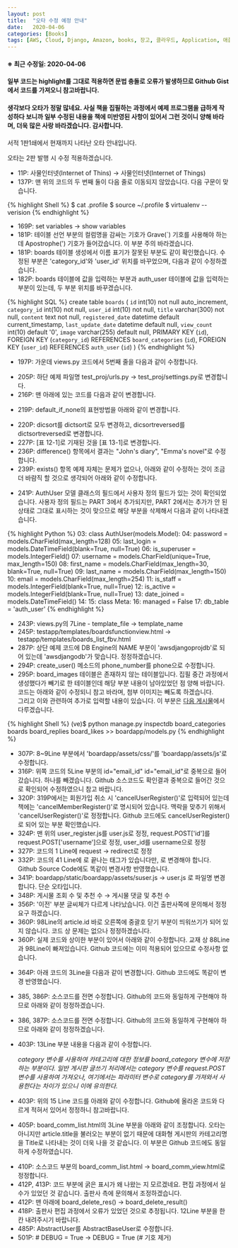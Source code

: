```yaml
---
layout: post
title:  "오타 수정 예정 안내"
date:   2020-04-06
categories: [Books]
tags: [AWS, Cloud, Django, Amazon, books, 장고, 클라우드, Application, 애플리케이션, Python, 파이썬]
---
```


#### ※ 최근 수정일: 2020-04-06
#### 일부 코드는 highlight를 그대로 적용하면 문법 충돌로 오류가 발생하므로 Github Gist에서 코드를 가져오니 참고바랍니다.
#### 생각보다 오타가 정말 많네요. 사실 책을 집필하는 과정에서 예제 프로그램을 급하게 작성하다 보니까 일부 수정된 내용을 책에 미반영된 사항이 있어서 그런 것이니 양해 바라며, 더욱 많은 사랑 바라겠습니다. 감사합니다.

서적 1판1쇄에서 현재까지 나타난 오타 안내입니다.

오타는 2판 발행 시 수정 적용하겠습니다.

<ul>
	<li>11P: 사물인터넷(Internet of Thins) → 사물인터넷(Internet of Things)</li>
	<li>137P: 맨 위의 코드의 두 번째 둘이 다음 줄로 이동되지 않았습니다. 다음 구문이 맞습니다.</li>
</ul>

{% highlight Shell %}
$ cat .profile
$ source ~/.profile
$ virtualenv --verision
{% endhighlight %}

<ul>
	<li>169P: set variables → show variables</li>
	<li>181P: 테이블 선언 부분의 컬럼명을 감싸는 기호가 Grave(`) 기호를 사용해야 하는데 Apostrophe(') 기호가 들어갔습니다. 이 부분 주의 바라겠습니다.</li>
	<li>181P: boards 테이블 생성에서 이름 표기가 잘못된 부분도 같이 확인했습니다. 수정된 부분은 'category_id'와 'user_id' 위치를 바꾸었으며, 다음과 같이 수정하겠습니다.</li>
	<li>182P: boards 테이블에 값을 입력하는 부분과 auth_user 테이블에 값을 입력하는 부분이 있는데, 두 부분 위치를 바꾸겠습니다.</li>
</ul>

{% highlight SQL %}
create table `boards` (
	`id` int(10) not null auto_increment,
	`category_id` int(10) not null,
	`user_id` int(10) not null,
	`title` varchar(300) not null,
	`content` text not null,
	`registered_date` datetime default current_timestamp,
	`last_update_date` datetime default null,
	`view_count` int(10) default '0',
	`image` varchar(255) default null,
	PRIMARY KEY (`id`),
	FOREIGN KEY (`category_id`) REFERENCES `board_categories` (`id`),
	FOREIGN KEY (`user_id`) REFERENCES `auth_user` (`id`)
)
{% endhighlight %}

<ul>
	<li>197P: 가운데 views.py 코드에서 5번째 줄을 다음과 같이 수정합니다.</li>
</ul>
<script src="https://gist.github.com/Amanokaze/1b6f1dd507d8fbe924581659f8a5c311.js"></script>
<ul>	
	<li>205P: 하단 예제 파일명 test_proj/urls.py -> test_proj/settings.py로 변경합니다.</li>
	<li>216P: 맨 아래에 있는 코드를 다음과 같이 변경합니다.</li>
</ul>
<script src="https://gist.github.com/Amanokaze/17001bb97c1a05adb3e67d09f6417afe.js"></script>
<ul>
	<li>219P: default_if_none의 표현방법을 아래와 같이 변경합니다.</li>
</ul>
<script src="https://gist.github.com/Amanokaze/d0d9b429133db553285334f28a7ea90e.js"></script>
<ul>
	<li>220P: dicsort를 dictsort로 모두 변경하고, dicsortreversed를 dictsortreversed로 변경합니다.</li>
	<li>227P: [표 12-1]로 기재된 것을 [표 13-1]로 변경합니다.</li>
	<li>236P: difference() 항목에서 결과는 "John's diary", "Emma's novel"로 수정합니다.</li>
	<li>239P: exists() 항목 예제 자체는 문제가 없으나, 아래와 같이 수정하는 것이 조금 더 바람직 할 것으로 생각되어 아래와 같이 수정합니다.</li>
</ul>
<script src="https://gist.github.com/Amanokaze/13e1f8665ccc865c5b85ed61f3e8d8b0.js"></script>
<ul>
	<li>241P: AuthUser 모델 클래스의 필드에서 사용자 정의 필드가 있는 것이 확인되었습니다. 사용자 정의 필드는 PART 3에서 추가되지만, PART 2에서는 추가가 안 된 상태로 그대로 표시하는 것이 맞으므로 해당 부분을 삭제해서 다음과 같이 나타내겠습니다.</li>
</ul>

{% highlight Python %}
03: class AuthUser(models.Model):
04: 	password = models.CharField(max_length=128)
05: 	last_login = models.DateTimeField(blank=True, null=True)
06: 	is_superuser = models.IntegerField()
07: 	username = models.CharField(unique=True, max_length=150)
08: 	first_name = models.CharField(max_length=30, blank=True, null=True)
09: 	last_name = models.CharField(max_length=150)
10: 	email = models.CharField(max_length=254)
11: 	is_staff = models.IntegerField(blank=True, null=True)
12: 	is_active = models.IntegerField(blank=True, null=True)
13: 	date_joined = models.DateTimeField()
14:
15: 	class Meta:
16: 		managed = False
17: 		db_table = 'auth_user'
{% endhighlight %}

<ul>
	<li>243P: views.py의 7Line - template_file → template_name</li>
	<li>245P: testapp/templates/boardsfunctionview.html → testapp/templates/boards_list_fbv.html</li>
	<li>287P: 상단 예제 코드에 DB Engine의 NAME 부분이 'awsdjangoprojdb'로 되어 있는데 'awsdjangodb'가 맞습니다. 정정하겠습니다.</li>
	<li>294P: create_user() 메소드의 phone_number를 phone으로 수정합니다.</li>
	<li>295P: board_images 테이블은 존재하지 않는 테이블입니다. 집필 중간 과정에서 생성했다가 빼기로 한 테이블인데 해당 부분 내용이 남아있었던 점 양해 바랍니다. 코드는 아래와 같이 수정되니 참고 바라며, 첨부 이미지는 빼도록 하겠습니다.<br>그리고 이와 관련하여 추가로 입력할 내용이 있습니다. 이 부분은 <a href="https://amanokaze.github.io/blog/Customize-Model-Field/">다음 게시물</a>에서 다루겠습니다.</li>
</ul>

{% highlight Shell %}
(ve)$ python manage.py inspectdb board_categories boards board_replies board_likes >> boardapp/models.py
{% endhighlight %}

<ul>
	<li>307P: 8~9Line 부분에서 'boardapp/assets/css/'를 'boardapp/assets/js'로 수정합니다.</li>
	<li>316P: 위쪽 코드의 5Line 부분의 id="email_id" id="email_id"로 중복으로 들어갔습니다. 하나를 빼겠습니다. Github 소스코드도 확인결과 중복으로 들어간 것으로 확인되어 수정하였으니 참고 바랍니다.</li>
	<li>320P: 319P에서는 회원가입 취소 시 'cancelUserRegister()'로 입력되어 있는데 책에는 'cancelMemberRegister()'로 명시되어 있습니다. 맥락을 맞추기 위해서 'cancelUserRegister()'로 정정합니다. Github 코드에도 cancelUserRegister()로 되어 있는 부분 확인했습니다.</li>
	<li>324P: 맨 위의 user_register.js를 user.js로 정정, request.POST['id']를 request.POST['username']으로 정정, user_id를 username으로 정정</li>
	<li>327P: 코드의 1 Line에 request → redirect로 정정</li>
	<li>332P: 코드의 41 Line에 </h5>로 끝나는 태그가 있습니다만, </h4>로 변경해야 합니다. Github Source Code에도 똑같이 변경사항 반영했습니다.</li>
	<li>341P: boardapp/static/boardapp/assets/suser.js → user.js 로 파일명 변경합니다. 단순 오타입니다.</li>
	<li>348P: 게시물 조회 수 및 추천 수 → 게시물 댓글 및 추천 수</li>
	<li>356P: '이전' 부분 글씨체가 다르게 나타났습니다. 이건 출판사쪽에 문의해서 정정요구 하겠습니다.</li>
	<li>360P: 98Line의 article.id 바로 오른쪽에 중괄호 닫기 부분이 띄워쓰기가 되어 있지 않습니다. 코드 상 문제는 없으나 정정하겠습니다.</li>
	<li>360P: 실제 코드와 상이한 부분이 있어서 아래와 같이 수정합니다. 교재 상 88Line과 98Line이 빠져있습니다. Github 코드에는 이미 적용되어 있으므로 수정사항 없습니다.</li>
</ul>
<script src="https://gist.github.com/Amanokaze/5b83e343b9feadf6c24e96275968b19d.js"></script>
<ul>
	<li>364P: 아래 코드의 3Line을 다음과 같이 변경합니다. Github 코드에도 똑같이 변경 반영했습니다.</li>
</ul>
<script src="https://gist.github.com/Amanokaze/7b351ab310986d379358c63b961dc61c.js"></script>
<ul>
	<li>385, 386P: 소스코드를 전면 수정합니다. Github의 코드와 동일하게 구현해야 하므로 아래와 같이 정정하겠습니다.</li>
</ul>
<script src="https://gist.github.com/Amanokaze/0cb85f3e1203aef993bd363206e254aa.js"></script>
<ul>
	<li>386, 387P: 소스코드를 전면 수정합니다. Github의 코드와 동일하게 구현해야 하므로 아래와 같이 정정하겠습니다.</li>
</ul>
<script src="https://gist.github.com/Amanokaze/5c4253e38224612ce437a854e6c99183.js"></script>
<ul>
	<li>403P: 13Line 부분 내용을 다음과 같이 수정합니다.
		<p><i>category 변수를 사용하여 카테고리에 대한 정보를 board_category 변수에 저장하는 부분이다. 일반 게시판 글쓰기 처리에서는 category 변수를 request.POST 변수를 사용하여 가져오나, 
		여기에서는 파라미터 변수로 category를 가져와서 사용한다는 차이가 있으니 이에 유의한다.</i></p>
	</li>
	<li>403P: 위의 15 Line 코드를 아래와 같이 수정합니다. Github에 올라온 코드와 다르게 적혀서 있어서 정정하니 참고바랍니다.</li>	
</ul>
<script src="https://gist.github.com/Amanokaze/4078b280d20ac19172a617c76d7b1213.js"></script>
<ul>
	<li>405P: board_comm_list.html의 3Line 부분을 아래와 같이 조정합니다. 오타는 아니지만 article.title을 불러오는 부분이 없기 때문에 대화형 게시판의 카테고리명을 Title로 나타내는 것이 더욱 나을 것 같습니다. 이 부분은 Github 코드에도 동일하게 수정하였습니다.</li>
</ul>
<script src="https://gist.github.com/Amanokaze/8a80ec778840436e86385c122f40c8b2.js"></script>
<ul>
	<li>410P: 소스코드 부분의 board_comm_list.html → board_comm_view.html로 정정합니다.</li>
	<li>412P, 413P: 코드 부분에 굵은 표시가 왜 나왔는 지 모르겠네요. 편집 과정에서 실수가 있었던 것 같습니다. 출판사 측에 문의해서 조정하겠습니다.</li>
	<li>412P: 맨 아래에 board_delete_res() → board_delete_result()</li>
	<li>418P: 출판사 편집 과정에서 오류가 있었던 것으로 추정됩니다. 12Line 부분을 한 칸 내려주시기 바랍니다.</li>
	<li>485P: AbstractUser를 AbstractBaseUser로 수정합니다.</li>
	<li>501P: # DEBUG = True → DEBUG = True (# 기호 제거)</li>
</ul>
